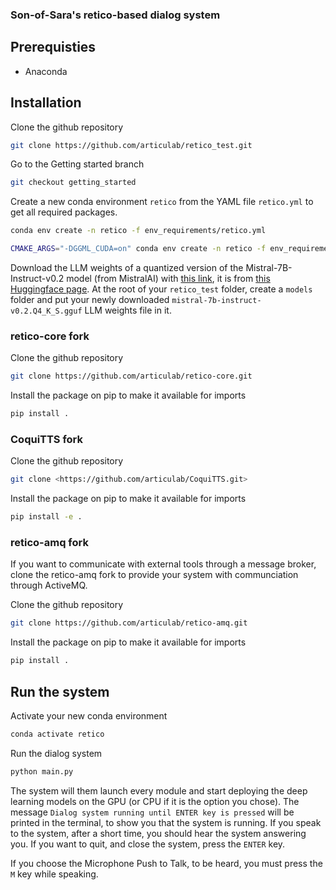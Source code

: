 ### Son-of-Sara's retico-based dialog system

## Prerequisties

- Anaconda

## Installation

Clone the github repository

```bash
git clone https://github.com/articulab/retico_test.git
```

Go to the Getting started branch

```bash
git checkout getting_started
```

Create a new conda environment `retico` from the YAML file `retico.yml` to get all required packages.

```bash
conda env create -n retico -f env_requirements/retico.yml
```

```bash
CMAKE_ARGS="-DGGML_CUDA=on" conda env create -n retico -f env_requirements/retico.yml
```

Download the LLM weights of a quantized version of the Mistral-7B-Instruct-v0.2 model (from MistralAI) with [this link](https://huggingface.co/TheBloke/Mistral-7B-Instruct-v0.2-GGUF/resolve/main/mistral-7b-instruct-v0.2.Q4_K_S.gguf?download=true), it is from [this Huggingface page](https://huggingface.co/TheBloke/Mistral-7B-Instruct-v0.2-GGUF).
At the root of your `retico_test` folder, create a `models` folder and put your newly downloaded `mistral-7b-instruct-v0.2.Q4_K_S.gguf` LLM weights file in it.

### retico-core fork

Clone the github repository

```bash
git clone https://github.com/articulab/retico-core.git
```

Install the package on pip to make it available for imports

```bash
pip install .
```

### CoquiTTS fork

Clone the github repository

```bash
git clone <https://github.com/articulab/CoquiTTS.git>
```

Install the package on pip to make it available for imports

```bash
pip install -e .
```

### retico-amq fork

If you want to communicate with external tools through a message broker, clone the retico-amq fork to provide your system with communciation through ActiveMQ.

Clone the github repository

```bash
git clone https://github.com/articulab/retico-amq.git
```

Install the package on pip to make it available for imports

```bash
pip install .
```

## Run the system

Activate your new conda environment

```bash
conda activate retico
```

Run the dialog system

```bash
python main.py
```

The system will them launch every module and start deploying the deep learning models on the GPU (or CPU if it is the option you chose).
The message `Dialog system running until ENTER key is pressed` will be printed in the terminal, to show you that the system is running.
If you speak to the system, after a short time, you should hear the system answering you.
If you want to quit, and close the system, press the `ENTER` key.

If you choose the Microphone Push to Talk, to be heard, you must press the `M` key while speaking.
